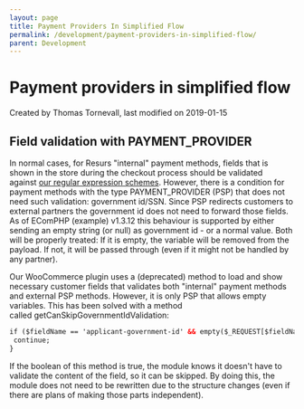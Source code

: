 ```yaml
---
layout: page
title: Payment Providers In Simplified Flow
permalink: /development/payment-providers-in-simplified-flow/
parent: Development
---
```



# Payment providers in simplified flow 
Created by Thomas Tornevall, last modified on 2019-01-15
## Field validation with PAYMENT_PROVIDER
In normal cases, for Resurs "internal" payment methods, fields that is
shown in the store during the checkout process should be validated
against [our regular expression
schemes](customer-data---regular-expressions). However, there is a
condition for payment methods with the type PAYMENT_PROVIDER (PSP) that
does not need such validation: government id/SSN. Since PSP redirects
customers to external partners the government id does not need to
forward those fields. As of EComPHP (example) v1.3.12 this behaviour is
supported by either sending an empty string (or null) as government id -
or a normal value. Both will be properly treated: If it is empty, the
variable will be removed from the payload. If not, it will be passed
through (even if it might not be handled by any partner).

Our WooCommerce plugin uses a (deprecated) method to load and show
necessary customer fields that validates both "internal" payment methods
and external PSP methods. However, it is only PSP that allows empty
variables. This has been solved with a method
called getCanSkipGovernmentIdValidation:

```xml
if ($fieldName == 'applicant-government-id' && empty($_REQUEST[$fieldName]) && $flow->getCanSkipGovernmentIdValidation()) {
 continue;
}
```
If the boolean of this method is true, the module knows it doesn't have
to validate the content of the field, so it can be skipped. By doing
this, the module does not need to be rewritten due to the structure
changes (even if there are plans of making those parts independent).

